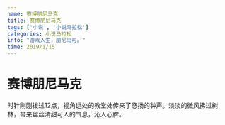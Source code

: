 ```yaml
---
name: 赛博朋尼马克
title: 赛博朋尼马克
tags: ['小说', '小说马拉松']
categories: 小说马拉松
info: "游戏人生，朋尼马可。"
time: 2019/1/15
---
```


# 赛博朋尼马克

时针刚刚拨过12点，视角远处的教堂处传来了悠扬的钟声。淡淡的微风拂过树林，带来丝丝清甜可人的气息，沁人心脾。



